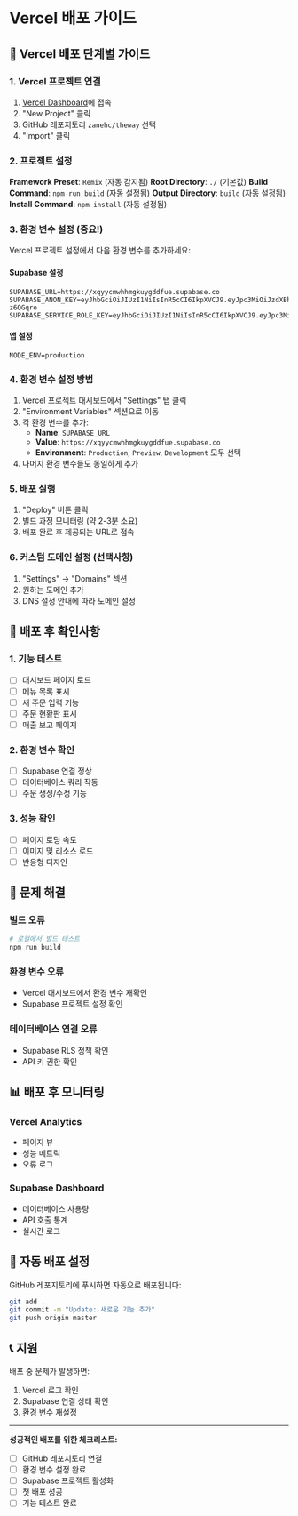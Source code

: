 # Vercel 배포 가이드

## 🚀 Vercel 배포 단계별 가이드

### 1. Vercel 프로젝트 연결

1. [Vercel Dashboard](https://vercel.com/dashboard)에 접속
2. "New Project" 클릭
3. GitHub 레포지토리 `zanehc/theway` 선택
4. "Import" 클릭

### 2. 프로젝트 설정

**Framework Preset**: `Remix` (자동 감지됨)
**Root Directory**: `./` (기본값)
**Build Command**: `npm run build` (자동 설정됨)
**Output Directory**: `build` (자동 설정됨)
**Install Command**: `npm install` (자동 설정됨)

### 3. 환경 변수 설정 (중요!)

Vercel 프로젝트 설정에서 다음 환경 변수를 추가하세요:

#### Supabase 설정
```
SUPABASE_URL=https://xqyycmwhhmgkuygddfue.supabase.co
SUPABASE_ANON_KEY=eyJhbGciOiJIUzI1NiIsInR5cCI6IkpXVCJ9.eyJpc3MiOiJzdXBhYmFzZSIsInJlZiI6InhxeXljbXdoaG1na3V5Z2RkZnVlIiwicm9sZSI6ImFub24iLCJpYXQiOjE3NTEzMjgzOTcsImV4cCI6MjA2NjkwNDM5N30.D0naUog2uyukObXl4ZVR6OiFOoKImCsrhg8-z6QGqro
SUPABASE_SERVICE_ROLE_KEY=eyJhbGciOiJIUzI1NiIsInR5cCI6IkpXVCJ9.eyJpc3MiOiJzdXBhYmFzZSIsInJlZiI6InhxeXljbXdoaG1na3V5Z2RkZnVlIiwicm9sZSI6InNlcnZpY2Vfcm9sZSIsImlhdCI6MTc1MTMyODM5NywiZXhwIjoyMDY2OTA0Mzk3fQ.h7t9FXOE74hwd1RJhCkq6fHZYaRTzcwjGYZXcdTPgMw
```

#### 앱 설정
```
NODE_ENV=production
```

### 4. 환경 변수 설정 방법

1. Vercel 프로젝트 대시보드에서 "Settings" 탭 클릭
2. "Environment Variables" 섹션으로 이동
3. 각 환경 변수를 추가:
   - **Name**: `SUPABASE_URL`
   - **Value**: `https://xqyycmwhhmgkuygddfue.supabase.co`
   - **Environment**: `Production`, `Preview`, `Development` 모두 선택
4. 나머지 환경 변수들도 동일하게 추가

### 5. 배포 실행

1. "Deploy" 버튼 클릭
2. 빌드 과정 모니터링 (약 2-3분 소요)
3. 배포 완료 후 제공되는 URL로 접속

### 6. 커스텀 도메인 설정 (선택사항)

1. "Settings" → "Domains" 섹션
2. 원하는 도메인 추가
3. DNS 설정 안내에 따라 도메인 설정

## 🔧 배포 후 확인사항

### 1. 기능 테스트
- [ ] 대시보드 페이지 로드
- [ ] 메뉴 목록 표시
- [ ] 새 주문 입력 기능
- [ ] 주문 현황판 표시
- [ ] 매출 보고 페이지

### 2. 환경 변수 확인
- [ ] Supabase 연결 정상
- [ ] 데이터베이스 쿼리 작동
- [ ] 주문 생성/수정 기능

### 3. 성능 확인
- [ ] 페이지 로딩 속도
- [ ] 이미지 및 리소스 로드
- [ ] 반응형 디자인

## 🚨 문제 해결

### 빌드 오류
```bash
# 로컬에서 빌드 테스트
npm run build
```

### 환경 변수 오류
- Vercel 대시보드에서 환경 변수 재확인
- Supabase 프로젝트 설정 확인

### 데이터베이스 연결 오류
- Supabase RLS 정책 확인
- API 키 권한 확인

## 📊 배포 후 모니터링

### Vercel Analytics
- 페이지 뷰
- 성능 메트릭
- 오류 로그

### Supabase Dashboard
- 데이터베이스 사용량
- API 호출 통계
- 실시간 로그

## 🔄 자동 배포 설정

GitHub 레포지토리에 푸시하면 자동으로 배포됩니다:

```bash
git add .
git commit -m "Update: 새로운 기능 추가"
git push origin master
```

## 📞 지원

배포 중 문제가 발생하면:
1. Vercel 로그 확인
2. Supabase 연결 상태 확인
3. 환경 변수 재설정

---

**성공적인 배포를 위한 체크리스트:**
- [ ] GitHub 레포지토리 연결
- [ ] 환경 변수 설정 완료
- [ ] Supabase 프로젝트 활성화
- [ ] 첫 배포 성공
- [ ] 기능 테스트 완료 